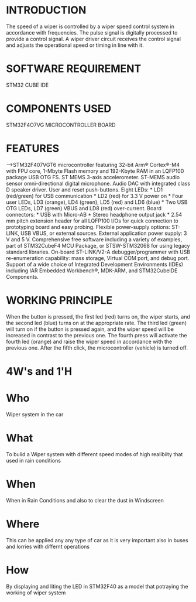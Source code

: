 # INTRODUCTION
The speed of a wiper is controlled by a wiper speed control system in accordance with frequencies. The pulse signal is digitally processed to provide a control signal. A wiper driver circuit receives the control signal and adjusts the operational speed or timing in line with it.

# SOFTWARE REQUIREMENT
STM32 CUBE IDE

# COMPONENTS USED
STM32F4O7VG MICROCONTROLLER BOARD
 
# FEATURES
-->STM32F407VGT6 microcontroller featuring 32-bit Arm® Cortex®-M4 with FPU core, 1-Mbyte Flash memory and 192-Kbyte RAM in an LQFP100 package USB OTG FS.
ST MEMS 3-axis accelerometer.
ST-MEMS audio sensor omni-directional digital microphone.
Audio DAC with integrated class D speaker driver.
User and reset push-buttons.
Eight LEDs: * LD1 (red/green) for USB communication * LD2 (red) for 3.3 V power on * Four user LEDs, LD3 (orange), LD4 (green), LD5 (red) and LD6 (blue) * Two USB OTG LEDs, LD7 (green) VBUS and LD8 (red) over-current.
Board connectors: * USB with Micro-AB * Stereo headphone output jack * 2.54 mm pitch extension header for all LQFP100 I/Os for quick connection to prototyping board and easy probing.
Flexible power-supply options: ST-LINK, USB VBUS, or external sources.
External application power supply: 3 V and 5 V.
Comprehensive free software including a variety of examples, part of STM32CubeF4 MCU Package, or STSW-STM32068 for using legacy standard libraries.
On-board ST-LINK/V2-A debugger/programmer with USB re-enumeration capability: mass storage, Virtual COM port, and debug port.
Support of a wide choice of Integrated Development Environments (IDEs) including IAR Embedded Workbench®, MDK-ARM, and STM32CubeIDE
Components.

# WORKING PRINCIPLE
When the button is pressed, the first led (red) turns on, the wiper starts, and the second led (blue) turns on at the appropriate rate. The third led (green) will turn on if the button is pressed again, and the wiper speed will be increased in contrast to the previous one. The fourth press will activate the fourth led (orange) and raise the wiper speed in accordance with the previous one. After the fifth click, the microcontroller (vehicle) is turned off.

# 4W's and 1'H
# Who
Wiper system in the car

# What
To bulid a Wiper system with different speed modes of high realibiity that used in rain conditions

# When
When in Rain Conditions and also to clear the dust in Windscreen

# Where
This can be applied any any type of car as it is very important also in buses and lorries with differnt operations

# How
By displaying and liting the LED in STM32F40 as a model that potraying the working of wiper system
